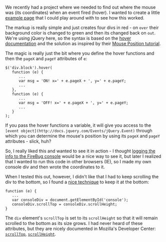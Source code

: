 We recently had a project where we needed to find out where the mouse was (its coordinates) when an event fired (hover). I wanted to create a little [example page](http://files.jonallured.com/examples/mouse_position.html) that I could play around with to see how this worked.

The markup is really simple and just creates four divs in red - on `over` their background color is changed to green and then its changed back on `out`. We're using jQuery here, so the syntax is based on the [hover documentation](http://docs.jquery.com/Events/hover) and the solution as inspired by their [Mouse Position tutorial](http://docs.jquery.com/Tutorials:Mouse_Position).

The magic is really just the bit where you define the hover functions and then the `pageX` and `pageY` attributes of `e`:

	$('div.block').hover(
	   function (e) {
	      ...
	      var msg = 'ON! x=' + e.pageX + ', y=' + e.pageY;
	      ...
	   },
	   function (e) {
	      ...
	      var msg = 'OFF! x=' + e.pageX + ', y=' + e.pageY;
	      ...
	   }
	);

If you pass the hover functions a variable, it will give you access to the `[event object](http://docs.jquery.com/Events/jQuery.Event)` through which you can determine the mouse's position by using its `pageX` and `pageY` attributes - slick, huh?

So, I really liked this and wanted to see it in action - I thought [logging the info to the FireBug console](http://getfirebug.com/console.html) would be a nice way to see it, but later I realized that I wanted to run this code in other browsers (IE), so I made my own console div and then wrote the coordinates to it.

When I tested this out, however, I didn't like that I had to keep scrolling the div to the bottom, so I found a [nice technique](http://radio.javaranch.com/pascarello/2005/12/14/1134573598403.html) to keep it at the bottom:

	function (e) {
	   ...
	   var consoleDiv = document.getElementById('console');
	   consoleDiv.scrollTop = consoleDiv.scrollHeight;
	}

The `div` element's `scrollTop` is set to its `scrollHeight` so that it will remain scrolled to the bottom as its size grows. I had never heard of these attributes, but they are nicely documented in Mozilla's Developer Center: [`scrollTop`](https://developer.mozilla.org/en/DOM/element.scrollTop), [`scrollHeight`](https://developer.mozilla.org/en/DOM/element.scrollHeight).